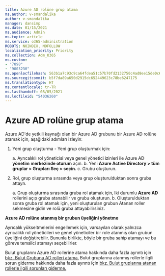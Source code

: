 ```yaml
---
title: Azure AD rolüne grup atama
ms.author: v-smandalika
author: v-smandalika
manager: dansimp
ms.date: 01/15/2021
ms.audience: Admin
ms.topic: article
ms.service: o365-administration
ROBOTS: NOINDEX, NOFOLLOW
localization_priority: Priority
ms.collection: Adm_O365
ms.custom:
- "7898"
- "9003230"
ms.openlocfilehash: 563b1a7c93c9ca64fdea51c57b70fd2132750c4ad8ee15de0c65c9668c9c3c56
ms.sourcegitcommit: b5f7da89a650d2915dc652449623c78be6247175
ms.translationtype: HT
ms.contentlocale: tr-TR
ms.lasthandoff: 08/05/2021
ms.locfileid: "54036260"
---
```

# <a name="assigning-groups-to-azure-ad-role"></a>Azure AD rolüne grup atama

Azure AD'de yetkili kaynağı olan bir Azure AD grubunu bir Azure AD rolüne atamak için, aşağıdaki adımları izleyin:

1. Yeni grup oluşturma - Yeni grup oluşturmak için:

    a. Ayrıcalıklı rol yöneticisi veya genel yönetici izinleri ile Azure AD **yönetim** **merkezinde oturum** açın.
    b. Yeni **Azure Active Directory > tüm gruplar > Grupları Seç > seçin.**
    c. Grubu oluşturun.

2. Rol, grup oluşturma sırasında veya grup oluşturulduktan sonra gruba attayn.

    a. Grup oluşturma sırasında gruba rol atamak için, Iki durumlu **Azure AD** rollerini açıp gruba atanabilir ve grubu oluşturun.
    b. Oluşturulduktan sonra gruba rol atamak için, yeni  oluşturulan grubun Atanan roller sekmesine gidin ve rolü gruba attayabilirsiniz.  

**Azure AD rolüne atanmış bir grubun üyeliğini yönetme**

Ayrıcalık yükseltmelerini engellemek için, varsayılan olarak yalnızca ayrıcalıklı rol yöneticileri ve genel yöneticiler bir role atanmış olan grubun üyeliğini değiştirebilir. Bununla birlikte, böyle bir gruba sahip atamayı ve bu göreve temsilci atamayı seçebilirler.

Bulut gruplarını Azure AD rollerine atama hakkında daha fazla ayrıntı için [bkz. Bulut Grubuna AD rolleri atama.](https://docs.microsoft.com/azure/active-directory/roles/groups-concept) Bulut gruplarına atanmış rollerle ilgili sorun giderme hakkında daha fazla ayrıntı için [bkz. Bulut gruplarına atanan rollerle ilgili sorunları giderme.](https://docs.microsoft.com/azure/active-directory/roles/groups-faq-troubleshooting)





